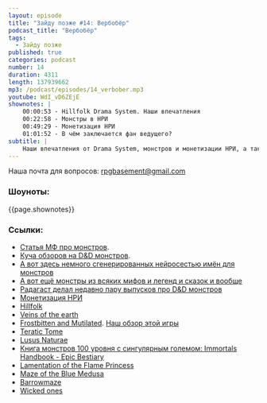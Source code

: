 ```yaml
---
layout: episode
title: "Зайду позже #14: Вербобёр"
podcast_title: "Вербобёр"
tags:
  - Зайду позже
published: true
categories: podcast
number: 14
duration: 4311
length: 137939662
mp3: /podcast/episodes/14_verbober.mp3
youtube: WdI_vD6ZEjE
shownotes: |
    00:00:53 - Hillfolk Drama System. Наши впечатления
    00:22:58 - Монстры в НРИ
    00:49:29 - Монетизация НРИ
    01:01:52 - В чём заключается фан ведущего?
subtitle: |
    Наши впечатления от Drama System, монстров и монетизации НРИ, а также фан ведущего
---
```

Наша почта для вопросов: rpgbasement@gmail.com

### Шоуноты:
{{page.shownotes}}

### Ссылки:
- [Статья МФ про монстров](https://www.mirf.ru/fun/funny/monstry-dungeons-dragons).
- [Куча обзоров на D&D монстров](https://www.youtube.com/user/AJPickett/videos). 
- [А вот здесь немного сгенерированных нейросестью имён для монстров](https://aiweirdness.com/post/172170729017/dungeons-and-dragons-creatures-generated-by) 
- [А вот ещё монстры из всяких мифов и легенд и сказок и вообще](http://www.bestiary.us/contents)
- [Радагаст делал недавно пару выпусков про D&D монстров](https://www.youtube.com/channel/UCoHHfW54wa4S_LicqRq5s_g)
- [Монетизация НРИ](https://www.reddit.com/r/RPGdesign/comments/bkwgi9/is_pay_what_you_want_a_way_to_go)
- [Hillfolk](http://site.pelgranepress.com/index.php/hillfolk/)
- [Veins of the earth](http://www.lotfp.com/store/index.php?route=product/product&product_id=262)
- [Frostbitten and Mutilated](http://www.lotfp.com/store/index.php?route=product/product&product_id=297). [Наш обзор этой игры](/2019-02-13-podcast_2-fandm/)
- [Teratic Tome](https://www.drivethrurpg.com/product/110459/Teratic-Tome)
- [Lusus Naturae](https://www.drivethrurpg.com/product/147685/Lusus-Naturae)
- [Книга монстров 100 уровня с сингулярным големом: Immortals Handbook - Epic Bestiary](https://www.drivethrurpg.com/product/3481/Immortals-Handbook--EPIC-BESTIARY-Volume-One?it=1)
- [Lamentation of the Flame Princess](http://www.lotfp.com/RPG/)
- [Maze of the Blue Medusa](https://www.drivethrurpg.com/product/195785/Maze-of-the-Blue-Medusa-o-Deluxe-PDF)
- [Barrowmaze](https://www.drivethrurpg.com/product/139762/Barrowmaze-Complete)
- [Wicked ones](https://www.kickstarter.com/projects/b-design/wicked-ones)
